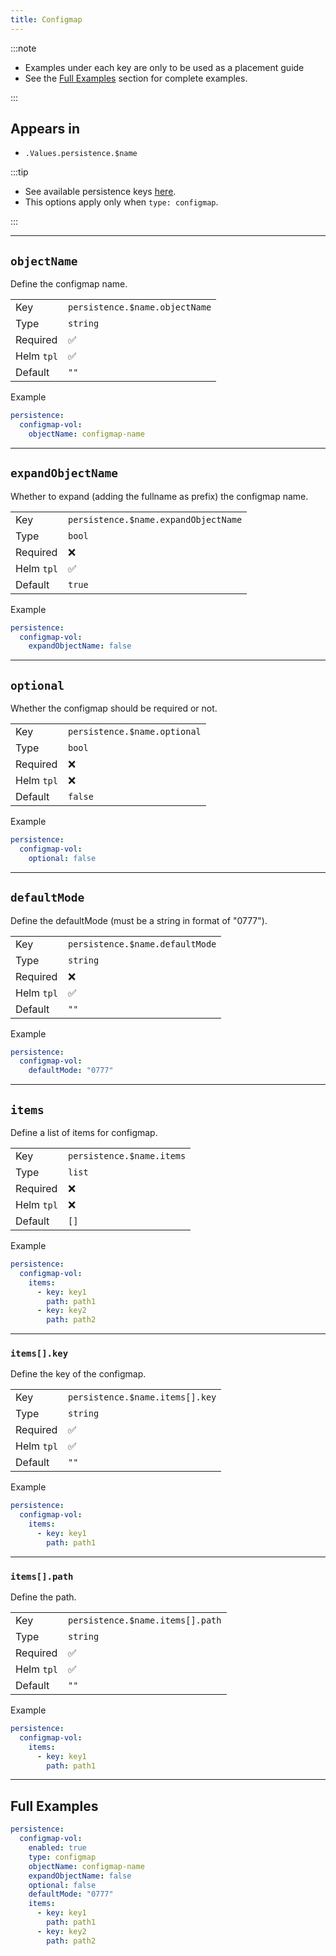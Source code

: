 ```yaml
---
title: Configmap
---
```


:::note

- Examples under each key are only to be used as a placement guide
- See the [Full Examples](/truecharts-common/persistence/configmap#full-examples) section for complete examples.

:::

## Appears in

- `.Values.persistence.$name`

:::tip

- See available persistence keys [here](/truecharts-common/persistence).
- This options apply only when `type: configmap`.

:::

---

## `objectName`

Define the configmap name.

|            |                                |
| ---------- | ------------------------------ |
| Key        | `persistence.$name.objectName` |
| Type       | `string`                       |
| Required   | ✅                             |
| Helm `tpl` | ✅                             |
| Default    | `""`                           |

Example

```yaml
persistence:
  configmap-vol:
    objectName: configmap-name
```

---

## `expandObjectName`

Whether to expand (adding the fullname as prefix) the configmap name.

|            |                                      |
| ---------- | ------------------------------------ |
| Key        | `persistence.$name.expandObjectName` |
| Type       | `bool`                               |
| Required   | ❌                                   |
| Helm `tpl` | ✅                                   |
| Default    | `true`                               |

Example

```yaml
persistence:
  configmap-vol:
    expandObjectName: false
```

---

## `optional`

Whether the configmap should be required or not.

|            |                              |
| ---------- | ---------------------------- |
| Key        | `persistence.$name.optional` |
| Type       | `bool`                       |
| Required   | ❌                           |
| Helm `tpl` | ❌                           |
| Default    | `false`                      |

Example

```yaml
persistence:
  configmap-vol:
    optional: false
```

---

## `defaultMode`

Define the defaultMode (must be a string in format of "0777").

|            |                                 |
| ---------- | ------------------------------- |
| Key        | `persistence.$name.defaultMode` |
| Type       | `string`                        |
| Required   | ❌                              |
| Helm `tpl` | ✅                              |
| Default    | `""`                            |

Example

```yaml
persistence:
  configmap-vol:
    defaultMode: "0777"
```

---

## `items`

Define a list of items for configmap.

|            |                           |
| ---------- | ------------------------- |
| Key        | `persistence.$name.items` |
| Type       | `list`                    |
| Required   | ❌                        |
| Helm `tpl` | ❌                        |
| Default    | `[]`                      |

Example

```yaml
persistence:
  configmap-vol:
    items:
      - key: key1
        path: path1
      - key: key2
        path: path2
```

---

### `items[].key`

Define the key of the configmap.

|            |                                 |
| ---------- | ------------------------------- |
| Key        | `persistence.$name.items[].key` |
| Type       | `string`                        |
| Required   | ✅                              |
| Helm `tpl` | ✅                              |
| Default    | `""`                            |

Example

```yaml
persistence:
  configmap-vol:
    items:
      - key: key1
        path: path1
```

---

### `items[].path`

Define the path.

|            |                                  |
| ---------- | -------------------------------- |
| Key        | `persistence.$name.items[].path` |
| Type       | `string`                         |
| Required   | ✅                               |
| Helm `tpl` | ✅                               |
| Default    | `""`                             |

Example

```yaml
persistence:
  configmap-vol:
    items:
      - key: key1
        path: path1
```

---

## Full Examples

```yaml
persistence:
  configmap-vol:
    enabled: true
    type: configmap
    objectName: configmap-name
    expandObjectName: false
    optional: false
    defaultMode: "0777"
    items:
      - key: key1
        path: path1
      - key: key2
        path: path2
```
